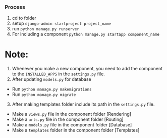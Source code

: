 ### Process

1. cd to folder
2. setup `django-admin startproject project_name`
3. run `python manage.py runserver`
4. For including a component `python manage.py startapp component_name` 

# Note: 
 1. Whenever you make a new component, you need to add the component to the `INSTALLED_APPS` in the `settings.py` file.
 2. After updating `models.py` for database 
   - Run `python manage.py makemigrations`
   - Run `python manage.py migrate`
 3. After making templates folder include its path in the `settings.py` file.


- Make a `views.py` file in the component folder [Rendering]
- Make a `urls.py` file in the component folder [Routing]
- Make a `models.py` file in the component folder [Database]
- Make a `templates` folder in the component folder [Templates]
